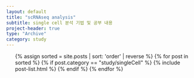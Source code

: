 ```yaml
---
layout: default
title: "scRNAseq analysis"
subtitle: single cell 분석 기법 및 공부 내용
project-header: true
type: "Archive"
category: study
---
```


<ul class="catalogue">
{% assign sorted = site.posts | sort: 'order' | reverse %}
{% for post in sorted %}
{% if post.category == "study/singleCell" %}
{% include post-list.html %}
{% endif %}
{% endfor %}
</ul>